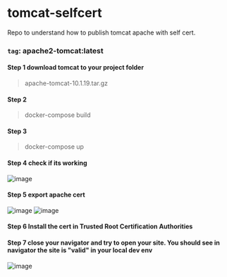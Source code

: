 # tomcat-selfcert
Repo to understand how to publish tomcat apache with self cert.

### `tag`: apache2-tomcat:latest

#### Step 1 download tomcat to your project folder
> apache-tomcat-10.1.19.tar.gz

#### Step 2
> docker-compose build

#### Step 3
> docker-compose up

#### Step 4 check if its working
![image](https://github.com/hildermesmedeiros/tomcat-selfcert/assets/20046591/2a61a218-4cd1-407a-8f99-cb36e06a1ebd)

#### Step 5 export apache cert
![image](https://github.com/hildermesmedeiros/tomcat-selfcert/assets/20046591/4b28cdc6-6423-434f-b173-c336ffcda2b7)
![image](https://github.com/hildermesmedeiros/tomcat-selfcert/assets/20046591/13fedd45-d207-433c-9022-b32466eab3c4)

#### Step 6 Install the cert in Trusted Root Certification Authorities

#### Step 7 close your navigator and try to open your site. You should see in navigator the site is "valid" in your local dev env
![image](https://github.com/hildermesmedeiros/tomcat-selfcert/assets/20046591/89f1cb76-115c-490a-8b1e-791f3375bc02)
